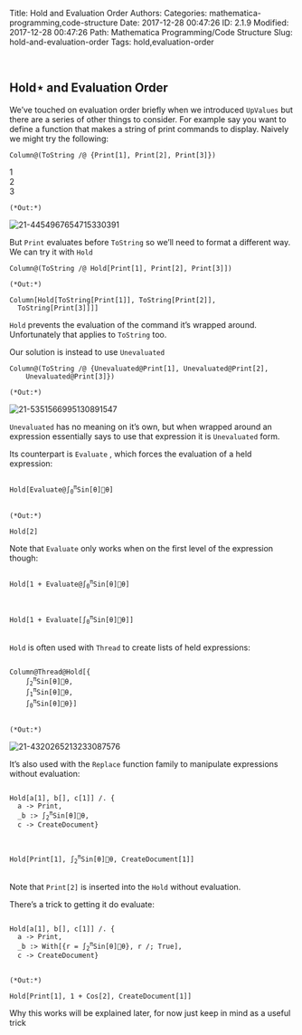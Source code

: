 Title: Hold and Evaluation Order
Authors: 
Categories: mathematica-programming,code-structure
Date: 2017-12-28 00:47:26
ID: 2.1.9
Modified: 2017-12-28 00:47:26
Path: Mathematica Programming/Code Structure
Slug: hold-and-evaluation-order
Tags: hold,evaluation-order

<a id="holdstar-and-evaluation-order" style="width:0;height:0;margin:0;padding:0;">&zwnj;</a>

## Hold⋆ and Evaluation Order

We’ve touched on evaluation order briefly when we introduced  ```UpValues```  but there are a series of other things to consider. For example say you want to define a function that makes a string of print commands to display. Naively we might try the following:

	Column@(ToString /@ {Print[1], Print[2], Print[3]})

<div class='mma-print'>
	1
</div>

<div class='mma-print'>
	2
</div>

<div class='mma-print'>
	3
</div>

	(*Out:*)
	
![21-4454967654715330391]({filename}/img/21-4454967654715330391.png)

But  ```Print```  evaluates before  ```ToString```  so we’ll need to format a different way. We can try it with  ```Hold```

	Column@(ToString /@ Hold[Print[1], Print[2], Print[3]])

	(*Out:*)
	
	Column[Hold[ToString[Print[1]], ToString[Print[2]], 
	  ToString[Print[3]]]]

```Hold```  prevents the evaluation of the command it’s wrapped around. Unfortunately that applies to  ```ToString```  too.

Our solution is instead to use  ```Unevaluated```

	Column@(ToString /@ {Unevaluated@Print[1], Unevaluated@Print[2], 
	    Unevaluated@Print[3]})

	(*Out:*)
	
![21-5351566995130891547]({filename}/img/21-5351566995130891547.png)

```Unevaluated```  has no meaning on it’s own, but when wrapped around an expression essentially says to use that expression it is  ```Unevaluated```  form. 

Its counterpart is  ```Evaluate``` , which forces the evaluation of a held expression:

<pre >
<code>
Hold[Evaluate@∫<sub>0</sub><sup>π</sup>Sin[θ]θ]
</code>
</pre>

	(*Out:*)
	
	Hold[2]

Note that  ```Evaluate```  only works when on the first level of the expression though:

<pre >
<code>
Hold[1 + Evaluate@∫<sub>0</sub><sup>π</sup>Sin[θ]θ]
</code>
</pre>

<pre >
<code>
Hold[1 + Evaluate[∫<sub>0</sub><sup>π</sup>Sin[θ]θ]]
</code>
</pre>

```Hold```  is often used with  ```Thread```  to create lists of held expressions:

<pre >
<code>
Column@Thread@Hold[{
    ∫<sub>2</sub><sup>π</sup>Sin[θ]θ,
    ∫<sub>1</sub><sup>π</sup>Sin[θ]θ,
    ∫<sub>0</sub><sup>π</sup>Sin[θ]θ}]
</code>
</pre>

	(*Out:*)
	
![21-4320265213233087576]({filename}/img/21-4320265213233087576.png)

It’s also used with the  ```Replace```  function family to manipulate expressions without evaluation:

<pre >
<code>
Hold[a[1], b[], c[1]] /. {
  a -> Print,
  _b :> ∫<sub>2</sub><sup>π</sup>Sin[θ]θ,
  c -> CreateDocument}
</code>
</pre>

<pre >
<code>
Hold[Print[1], ∫<sub>2</sub><sup>π</sup>Sin[θ]θ, CreateDocument[1]]
</code>
</pre>

Note that  ```Print[2]```  is inserted into the  ```Hold```  without evaluation.

There’s a trick to getting it do evaluate:

<pre >
<code>
Hold[a[1], b[], c[1]] /. {
  a -> Print,
  _b :> With[{r = ∫<sub>2</sub><sup>π</sup>Sin[θ]θ}, r /; True],
  c -> CreateDocument}
</code>
</pre>

	(*Out:*)
	
	Hold[Print[1], 1 + Cos[2], CreateDocument[1]]

Why this works will be explained later, for now just keep in mind as a useful trick
